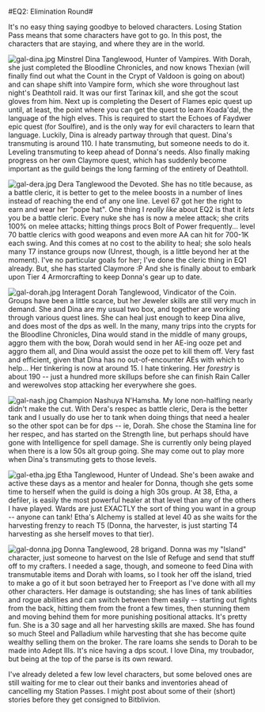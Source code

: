 #EQ2: Elimination Round#

It's no easy thing saying goodbye to beloved characters. Losing Station Pass means that some characters have got to go. In this post, the characters that are staying, and where they are in the world.



![gal-dina.jpg](http://westkarana.com/wp-content/uploads/2007/03/gal-dina.jpg) Minstrel Dina Tanglewood, Hunter of Vampires. With Dorah, she just completed the Bloodline Chronicles, and now knows Thexian (will finally find out what the Count in the Crypt of Valdoon is going on about) and can shape shift into Vampire form, which she wore throughout last night's Deathtoll raid. It was our first Tarinax kill, and she got the scout gloves from him. Next up is completing the Desert of Flames epic quest up until, at least, the point where you can get the quest to learn Koada'dal, the language of the high elves. This is required to start the Echoes of Faydwer epic quest (for Soulfire), and is the only way for evil characters to learn that language. Luckily, Dina is already partway through that quest. Dina's transmuting is around 110. I hate transmuting, but someone needs to do it. Leveling transmuting to keep ahead of Donna's needs. Also finally making progress on her own Claymore quest, which has suddenly become important as the guild beings the long farming of the entirety of Deathtoll.

![gal-dera.jpg](http://westkarana.com/wp-content/uploads/2007/03/gal-dera.jpg) Dera Tanglewood the Devoted. She has no title because, as a battle cleric, it is better to get to the melee boosts in a number of lines instead of reaching the end of any one line. Level 67 got her the right to earn and wear her "pope hat". One thing I *really like* about EQ2 is that it *lets* you be a battle cleric. Every nuke she has is now a melee attack; she crits 100% on melee attacks; hitting things procs Bolt of Power frequently... level 70 battle clerics with good weapons and even more AA can hit for 700-1K each swing. And this comes at no cost to the ability to heal; she solo heals many T7 instance groups now (Unrest, though, is a little beyond her at the moment). I've no particular goals for her; I've done the cleric thing in EQ1 already. But, she has started Claymore :P And she is finally about to embark upon Tier 4 Armorcrafting to keep Donna's gear up to date.

![gal-dorah.jpg](http://westkarana.com/wp-content/uploads/2007/03/gal-dorah.jpg) Interagent Dorah Tanglewood, Vindicator of the Coin. Groups have been a little scarce, but her Jeweler skills are still very much in demand. She and Dina are my usual two box, and together are working through various quest lines. She can heal just enough to keep Dina alive, and does most of the dps as well. In the many, many trips into the crypts for the Bloodline Chronicles, Dina would stand in the middle of many groups, aggro them with the bow, Dorah would send in her AE-ing ooze pet and aggro them all, and Dina would assist the ooze pet to kill them off. Very fast and efficient, given that Dina has no out-of-encounter AEs with which to help... Her tinkering is now at around 15. I hate tinkering. Her *forestry* is about 190 -- just a hundred more skillups before she can finish Rain Caller and werewolves stop attacking her everywhere she goes.

![gal-nash.jpg](http://westkarana.com/wp-content/uploads/2007/03/gal-nash.jpg) Champion Nashuya N'Hamsha. My lone non-halfling nearly didn't make the cut. With Dera's respec as battle cleric, Dera is the better tank and I usually do use her to tank when doing things that need a healer so the other spot can be for dps -- ie, Dorah. She chose the Stamina line for her respec, and has started on the Strength line, but perhaps should have gone with Intelligence for spell damage. She is currently only being played when there is a low 50s alt group going. She may come out to play more when Dina's transmuting gets to those levels.

![gal-etha.jpg](http://westkarana.com/wp-content/uploads/2007/03/gal-etha.jpg) Etha Tanglewood, Hunter of Undead. She's been awake and active these days as a mentor and healer for Donna, though she gets some time to herself when the guild is doing a high 30s group. At 38, Etha, a defiler, is easily the most powerful healer at that level than any of the others I have played. Wards are just EXACTLY the sort of thing you want in a group -- anyone can tank! Etha's Alchemy is stalled at level 40 as she waits for the harvesting frenzy to reach T5 (Donna, the harvester, is just starting T4 harvesting as she herself moves to that tier).

![gal-donna.jpg](http://westkarana.com/wp-content/uploads/2007/03/gal-donna.jpg) Donna Tanglewood, 28 brigand. Donna was my "Island" character, just someone to harvest on the Isle of Refuge and send that stuff off to my crafters. I needed a sage, though, and someone to feed Dina with transmutable items and Dorah with loams, so I took her off the island, tried to make a go of it but soon betrayed her to Freeport as I've done with all my other characters. Her damage is outstanding; she has lines of tank abilities and rogue abilities and can switch between them easily -- starting out fights from the back, hitting them from the front a few times, then stunning them and moving behind them for more punishing positional attacks. It's pretty fun. She is a 30 sage and all her harvesting skills are maxed. She has found so much Steel and Palladium while harvesting that she has become quite wealthy selling them on the broker. The rare loams she sends to Dorah to be made into Adept IIIs. It's nice having a dps scout. I love Dina, my troubador, but being at the top of the parse is its own reward.

I've already deleted a few low level characters, but some beloved ones are still waiting for me to clear out their banks and inventories ahead of cancelling my Station Passes. I might post about some of their (short) stories before they get consigned to Bitblivion.
